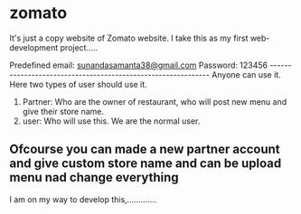 # zomato
It's just a copy website of Zomato website. I take this as my first web-development project.....

Predefined email: sunandasamanta38@gmail.com
        Password: 123456
        -------------------------------------------------------------
   Anyone can use it. Here two types of user should use it. 
   1. Partner: Who are the owner of restaurant, who will post new menu and give their store name.
   2. user: Who will use this. We are the normal user.
   
   Ofcourse you can made a new partner account and give custom store name and can be upload menu nad change everything
   -----------------------------------------
   I am on my way to develop this,.............
   
   ``````````````````````````     Good Lock!
